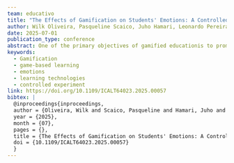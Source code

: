 ```yaml
---
team: educativo
title: "The Effects of Gamification on Students' Emotions: A Controlled Experimental Study"
author: Wilk Oliveira, Pasqueline Scaico, Juho Hamari, Leonardo Pereira and Alexandre Hayasaka
date: 2025-07-01
publication_type: conference
abstract: One of the primary objectives of gamified educationis to promote students’ behavior change to provide a positive learning experience. Most studies, however, focus exclusively on studying how students experience the systems, ignoring the emotions generated by sensory information. To fill this lack, we conducted a between-subjects controlled experiment (N = 62) to analyze the effects of gamification on students’ basic emotions (i.e., happiness, sadness, anger, surprise, fear, and disgust). Based on descriptive and inferential statistical techniques, we compared the students’ basic emotions between participants who used a gamified version of a learning management system (experimental group) and a group that used the system with identical educational tasks without gamification (control group). The primary results reveal that anger was the most frequently observed emotion in both system versions, whereas scare was the least expressed emotion in both versions. No significant differences in emotions between groups were registered. We contribute especially to the fields of educational technologies and gamification with insights into the effects of gamification on students’ basic emotions.
keywords:
  - Gamification
  - game-based learning
  - emotions
  - learning technologies
  - controlled experiment
link: https://doi.org/10.1109/ICALT64023.2025.00057
bibtex: |
  @inproceedings{inproceedings,
  author = {Oliveira, Wilk and Scaico, Pasqueline and Hamari, Juho and Pereira, Leonardo and Hayasaka, Alexandre},
  year = {2025},
  month = {07},
  pages = {},
  title = {The Effects of Gamification on Students' Emotions: A Controlled Experimental Study},
  doi = {10.1109/ICALT64023.2025.00057}
  }
---
```

